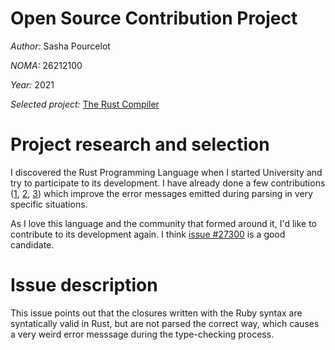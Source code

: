 # Open Source Contribution Project
*Author:* Sasha Pourcelot

*NOMA:* 26212100

*Year:* 2021

*Selected project:* [The Rust Compiler](https://github.com/rust-lang/rust)

# Project research and selection

I discovered the Rust Programming Language when I started University and try
to participate to its development. I have already done a few contributions
([1], [2], [3]) which improve the error messages emitted during
parsing in very specific situations.

[1]: https://github.com/rust-lang/rust/pull/75779
[2]: https://github.com/rust-lang/rust/pull/76160
[3]: https://github.com/rust-lang/rust/pull/88546

As I love this language and the community that formed around it, I'd like to
contribute to its development again. I think [issue #27300][4] is a good
candidate. 

[4]: https://github.com/rust-lang/rust/issues/27300

# Issue description

This issue points out that the closures written with the Ruby syntax are
syntatically valid in Rust, but are not parsed the correct way, which causes
a very weird error messsage during the type-checking process.
